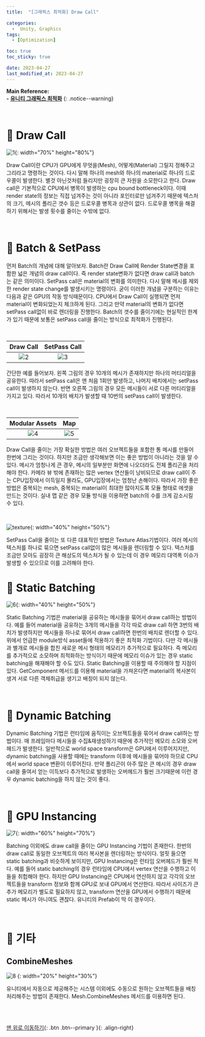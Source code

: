 ```yaml
---
title:  "[그래픽스 최적화] Draw Call" 

categories:
  -  Unity, Graphics
tags:
  - [Optimization]

toc: true
toc_sticky: true

date: 2023-04-27
last_modified_at: 2023-04-27
---
```



**Main Reference: <br>- [유니티 그래픽스 최적화](https://product.kyobobook.co.kr/detail/S000001888125)**
{: .notice--warning}

<br>

# 🐳 Draw Call

![1](https://user-images.githubusercontent.com/96368476/234865176-106921d0-a53a-4f83-b571-ba30a00d5594.png){: width="70%" height="80%"}

Draw Call이란 CPU가 GPU에게 무엇을(Mesh), 어떻게(Material) 그릴지 정해주고 그리라고 명령하는 것이다. 다시 말해 하나의 mesh와 하나의 material로 하나의 드로우콜이 발생한다. 별것 아닌것처럼 들리지만 굉장히 큰 자원을 소모한다고 한다. Draw call은 기본적으로 CPU에서 병목이 발생하는 cpu bound bottleneck이다. 이때 render state의 정보는 직접 넘겨주는 것이 아니라 포인터로만 넘겨주기 때문에 텍스처의 크기, 메시의 폴리곤 갯수 등은 드로우콜 병목과 상관이 없다. 드로우콜 병목을 해결하기 위해서는 발생 횟수를 줄이는 수밖에 없다.




<br>



# 🐳 Batch & SetPass

먼저 Batch의 개념에 대해 알아보자. Batch란 Draw Call에 Render State변경을 포함한 넓은 개념의 draw call이다. 즉 render state변화가 없다면 draw call과 batch는 같은 의미이다. SetPass call은 material의 변화를 의미한다. 다시 말해 메시를 제외한 render state change를 발생시키는 명령이다. 굳이 이러한 개념을 구분하는 이유는 다음과 같은 GPU의 작동 방식때문이다. CPU에서 Draw Call이 실행되면 먼저 material이 변화되었는지 체크하게 된다. 그리고 만약 material의 변화가 없다면 setPass call없이 바로 렌더링을 진행한다. Batch의 갯수를 줄이기에는 현실적인 한계가 있기 때문에 보통은 setPass call을 줄이는 방식으로 최적화가 진행된다.


<br>


| Draw Call | SetPass Call |
|:-:|:-:|
|![2](https://user-images.githubusercontent.com/96368476/234873601-b00139ca-672c-4c3c-aaa6-5323b683bbcd.png)|![3](https://user-images.githubusercontent.com/96368476/234873582-fb01e1e1-1285-4474-a2ac-3719bf018676.png)|

간단한 예를 들어보자. 왼쪽 그림의 경우 10개의 메시가 존재하지만 하나의 머티리얼을 공유한다. 따라서 setPass call은 맨 처음 1회만 발생하고, 나머지 배치에서는 setPass call이 발생하지 않는다. 반면 오른쪽 그림의 경우 모든 메시들이 서로 다른 머티리얼을 가지고 있다. 따라서 10개의 배치가 발생할 때 10번의 setPass call이 발생한다. 

<br>


| Modular Assets | Map |
|:-:|:-:|
|![4](https://user-images.githubusercontent.com/96368476/234879593-d2860560-a8c0-4be4-80df-2d2e635959be.png)|![5](https://user-images.githubusercontent.com/96368476/234879559-c039eea6-6e70-46ba-b5ee-d40de2bdf140.png)|


Draw Call을 줄이는 가장 확실한 방법은 여러 오브젝트들을 포함한 통 메시를 만들어 한번에 그리는 것이다. 하지만 조금만 생각해보면 이는 좋은 방법이 아니라는 것을 알 수 있다. 메시가 엄청나게 큰 경우, 메시의 일부분만 화면에 나오더라도 전체 폴리곤을 처리해야 한다. 카메라 뷰 밖에 존재하는 많은 vertex 연산들이 낭비되므로 draw call이 주는 CPU입장에서 이득일지 몰라도, GPU입장에서는 엄청난 손해이다. 따라서 가장 좋은 방법은 중복되는 mesh, 중복되는 material이 최대한 많아지도록 모듈 형태로 에셋을 만드는 것이다. 실내 맵 같은 경우 모듈 방식을 이용하면 batch의 수를 크게 감소시킬 수 있다.

<br>

![texture](https://user-images.githubusercontent.com/96368476/234880950-6c1094bd-5e66-4565-a615-177805a71b01.png){: width="40%" height="50%"}


SetPass Call을 줄이는 또 다른 대표적인 방법은 Texture Atlas기법이다. 여러 메시의 텍스처를 하나로 묶으면 setPass call없이 많은 메시들을 렌더링할 수 있다. 텍스처를 조금만 모아도 굉장히 큰 해상도의 텍스처가 될 수 있는데 이 경우 메모리 대역폭 이슈가 발생할 수 있으므로 이를 고려해야 한다.




# 🐳 Static Batching

![6](https://user-images.githubusercontent.com/96368476/235127998-a8352416-0462-4c37-8ef7-2b1d7aed2616.png){: width="40%" height="50%"}

Static Batching 기법은 material을 공유하는 메시들을 묶어서 draw call하는 방법이다. 예를 들어 material을 공유하는 3개의 메시들을 각각 따로 draw call 하면 3번의 배치가 발생하지만 메시들을 하나로 묶어서 draw call하면 한번의 배치로 렌더할 수 있다. 위에서 언급한 module방식 asset들에 적용하기 좋은 최적화 기법이다. 다만 각 메시들과 별개로 메시들을 합친 새로운 메시 형태의 메모리가 추가적으로 필요하다. 즉 메모리를 추가적으로 소모하며 최적화하는 방식이기 때문에 메모리 이슈가 있는 경우 static batching을 해재해야 할 수도 있다. Static Batching을 이용할 때  주의해야 할  지점이 있다. GetComponent 메서드를 이용해 material을 가져온다면 material의 복사본이 생겨 서로 다른 객체취급을 생기고 배칭이 되지 않는다.



<br>



# 🐳 Dynamic Batching

Dynamic Batching 기법은 런타임에 움직이는 오브젝트들을 묶어서 draw call하는 방법이다. 매 프레임마다 메시들을 수집&재생성하기 때문에 추가적인 메모리 소모와 오버헤드가 발생한다. 일반적으로 world space transform은 GPU에서 이루어지지만, dynamic batching을 사용할 때에는 transform 이후에 메시들을 묶어야 하므로 CPU에서 world space 변환이 이루어진다. 만약 폴리곤이 아주 많은 큰 메시의 경우 draw call을 줄여서 얻는 이득보다 추가적으로 발생하는 오버헤드가 훨씬 크기때문에 이런 경우 dynamic batching을 하지 않는 것이 좋다.



<br>



# 🐳 GPU Instancing

![7](https://user-images.githubusercontent.com/96368476/235135448-d7461a79-45d5-4671-9769-feda026d985a.png){: width="60%" height="70%"}

Batching 이외에도 draw call을 줄이는 GPU Instancing 기법이 존재한다. 한번의 draw call로 동일한 오브젝트의 여러 복사본을 렌더링하는 방식이다. 얼핏 들으면 static batching과 비슷하게 보이지만, GPU Instancing은 런타임 오버헤드가 훨씬 적다. 예를 들어 static batching의 경우 런타임에 CPU에서 vertex 연산을 수행하고 이들을 취헙해야 한다. 하지만 GPU Instancing은 CPU에서 연산하지 않고 각각의 오브젝트들을 transform 정보와 함께 GPU로 보내 GPU에서 연산한다. 따라서 사이즈가 큰 추가 메모리가 별도로 필요하지 않고, transform 연산을 GPU에서 수행하기 때문에 static 메시가 아니여도 괜찮다. 유니티의 Prefab이 딱 이 경우이다. 



<br>



# 🐳 기타 

## CombineMeshes

![8](https://user-images.githubusercontent.com/96368476/235144428-e809c19e-b636-485b-a353-c6341a8675f8.png)
{: width="20%" height="30%"}

유니티에서 자동으로 제공해주는 시스템 이외에도 수동으로 원하는 오브젝트들을 배칭 처리해주는 방법이 존재한다. Mesh.CombineMeshes 메서드를 이용하면 된다.




<br>
<br>


[맨 위로 이동하기](#){: .btn .btn--primary }{: .align-right}